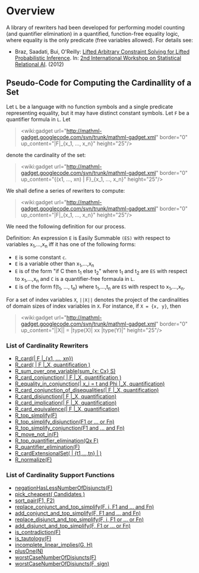 # Overview #
A library of rewriters had been developed for performing model counting (and quantifier elimination) in a quantified, function-free equality logic, where equality is the only predicate (free variables allowed). For details see:

  * Braz, Saadati, Bui, O'Reilly: [Lifted Arbitrary Constraint Solving for Lifted Probabilistic Inference](http://aic-expresso.googlecode.com/svn/wiki/docs/LiftedArbitraryConstraintSolvingForLiftedProbabilisticInference.pdf). In: [2nd International Workshop on Statistical Relational AI](http://tsi.wfubmc.edu/labs/strait/StaRAI/starai.html). (2012)

## Pseudo-Code for Computing the Cardinallity of a Set ##
Let `L` be a language with no function symbols and a single predicate representing equality, but it may have distinct constant symbols. Let `F` be a quantifier formula in `L`. Let
> <wiki:gadget url="http://mathml-gadget.googlecode.com/svn/trunk/mathml-gadget.xml" border="0" up\_content="|F|\_{x\_1, ..., x\_n}" height="25"/>

denote the cardinality of the set:

> <wiki:gadget url="http://mathml-gadget.googlecode.com/svn/trunk/mathml-gadget.xml" border="0" up\_content="{(x1, ..., xn) | F}\_{x\_1, ..., x\_n}" height="25"/>

We shall define a series of rewriters to compute:

> <wiki:gadget url="http://mathml-gadget.googlecode.com/svn/trunk/mathml-gadget.xml" border="0" up\_content="|F|\_{x\_1, ..., x\_n}" height="25"/>

We need the following definition for our process.

Definition:  An expression `E` is Easily Summable `(ES)` with respect to variables x<sub>1</sub>,...,x<sub>n</sub> iff it has one of the following forms:
  * `E` is some constant `c`.
  * `E` is a variable other than x<sub>1</sub>,...,x<sub>n</sub>
  * `E` is of the form "if C then t<sub>1</sub> else t<sub>2</sub>" where t<sub>1</sub> and t<sub>2</sub> are `ES` with respect to x<sub>1</sub>,...,x<sub>n</sub> and `C` is a quantifier-free formaula in `L`.
  * `E` is of the form f(t<sub>1</sub>, ..., t<sub>n</sub>) where t<sub>1</sub>,...,t<sub>n</sub> are `ES` with respect to x<sub>1</sub>,...,x<sub>n</sub>.

For a set of index variables `X`, `||X||` denotes the project of the cardinalities of domain sizes of index variables in `X`. For instance, if `X = {x, y}`, then
> <wiki:gadget url="http://mathml-gadget.googlecode.com/svn/trunk/mathml-gadget.xml" border="0" up\_content="||X|| = |type(X)| xx |type(Y)|" height="25"/>


### List of Cardinality Rewriters ###
  * [R\_card(| F |\_{x1, ..., xn})](RewriterCard.md)
  * [R\_card( | F |\_X, quantification )](RewriterCardWithQuantification.md)
  * [R\_sum\_over\_one\_variable(sum\_{x: Cx} S)](RewriterSumOverOneVariable.md)
  * [R\_card\_conjunction( | F |\_X, quantification )](RewriterCardConjunction.md)
  * [R\_equality\_in\_conjunction(| x\_i = t and Phi |\_X, quantification)](RewriterEqualityInConjunction.md)
  * [R\_card\_conjunction\_of\_disequalities(| F |\_X, quantification)](RewriterCardConjunctionOfDisequalities.md)
  * [R\_card\_disjunction(| F |\_X, quantification)](RewriterCardDisjunction.md)
  * [R\_card\_implication(| F |\_X, quantification)](RewriterCardImplication.md)
  * [R\_card\_equivalence(| F |\_X, quantification)](RewriterCardEquivalence.md)
  * [R\_top\_simplify(F)](RewriterTopSimplify.md)
  * [R\_top\_simplify\_disjunction(F1 or ... or Fn)](RewriterTopSimplifyDisjunction.md)
  * [R\_top\_simplify\_conjunction(F1 and ... and Fn)](RewriterTopSimplifyConjunction.md)
  * [R\_move\_not\_in(F)](RewriterMoveNotIn.md)
  * [R\_top\_quantifier\_elimination(Qx F)](RewriterTopQuantifierElimination.md)
  * [R\_quantifier\_elimination(F)](RewriterQuantifierElimination.md)
  * [R\_cardExtensionalSet( | {t1,...,tn} | )](RewriterCardExtensionalSet.md)
  * [R\_normalize(F)](RewriterNormalize.md)

### List of Cardinality Support Functions ###
  * [negationHasLessNumberOfDisjuncts(F)](FunctionNegationHasLessNumberOfDisjuncts.md)
  * [pick\_cheapest( Candidates )](FunctionPickCheapest.md)
  * [sort\_pair(F1, F2)](FunctionSortPair.md)
  * [replace\_conjunct\_and\_top\_simplify(F, i, F1 and ... and Fn)](FunctionReplaceConjunctAndTopSimplify.md)
  * [add\_conjunct\_and\_top\_simplify(F, F1 and ... and Fn)](FunctionAddConjunctAndTopSimplify.md)
  * [replace\_disjunct\_and\_top\_simplify(F, i, F1 or ... or Fn)](FunctionReplaceDisjunctAndTopSimplify.md)
  * [add\_disjunct\_and\_top\_simplify(F, F1 or ... or Fn)](FunctionAddDisjunctAndTopSimplify.md)
  * [is\_contradiction(F)](FunctionIsContradiction.md)
  * [is\_tautology(F)](FunctionIsTautology.md)
  * [incomplete\_linear\_implies(G, H)](FunctionIncompleteLinearImplies.md)
  * [plusOne(N)](FunctionPlusOne.md)
  * [worstCaseNumberOfDisjuncts(F)](FunctionWorstCaseNumberOfDisjuncts.md)
  * [worstCaseNumberOfDisjuncts(F, sign)](FunctionWorstCaseNumberOfDisjunctsWithSign.md)